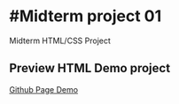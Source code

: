 
#Midterm project 01
=========

Midterm HTML/CSS Project



## Preview HTML Demo project

[Github Page Demo](https://iswdev.github.io/midterm01/)
